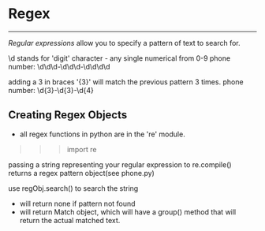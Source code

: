# Regex
---
*Regular expressions* allow you to specify a pattern of text to search for.

\d stands for 'digit' character - any single numerical from 0-9
phone number: \d\d\d-\d\d\d-\d\d\d\d

adding a 3 in braces '{3}' will match the previous pattern 3 times. 
phone number: \d{3}-\d{3}-\d{4}

## Creating Regex Objects
- all regex functions in python are in the 're' module.
>>> import re

passing a string representing your regular expression to re.compile() returns a regex pattern object(see phone.py)

use regObj.search() to search the string
- will return none if pattern not found
- will return Match object, which will have a group() method that will return the actual matched text.